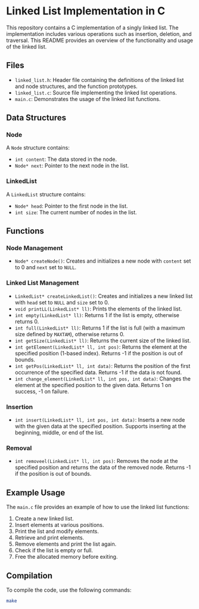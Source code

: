 # Linked List Implementation in C

This repository contains a C implementation of a singly linked list. The implementation includes various operations such as insertion, deletion, and traversal. This README provides an overview of the functionality and usage of the linked list.

## Files

- `linked_list.h`: Header file containing the definitions of the linked list and node structures, and the function prototypes.
- `linked_list.c`: Source file implementing the linked list operations.
- `main.c`: Demonstrates the usage of the linked list functions.

## Data Structures

### Node

A `Node` structure contains:
- `int content`: The data stored in the node.
- `Node* next`: Pointer to the next node in the list.

### LinkedList

A `LinkedList` structure contains:
- `Node* head`: Pointer to the first node in the list.
- `int size`: The current number of nodes in the list.

## Functions

### Node Management

- `Node* createNode()`: Creates and initializes a new node with `content` set to 0 and `next` set to `NULL`.

### Linked List Management

- `LinkedList* createLinkedList()`: Creates and initializes a new linked list with `head` set to `NULL` and `size` set to 0.
- `void printLL(LinkedList* ll)`: Prints the elements of the linked list.
- `int empty(LinkedList* ll)`: Returns 1 if the list is empty, otherwise returns 0.
- `int full(LinkedList* ll)`: Returns 1 if the list is full (with a maximum size defined by `MAXTAM`), otherwise returns 0.
- `int getSize(LinkedList* ll)`: Returns the current size of the linked list.
- `int getElement(LinkedList* ll, int pos)`: Returns the element at the specified position (1-based index). Returns -1 if the position is out of bounds.
- `int getPos(LinkedList* ll, int data)`: Returns the position of the first occurrence of the specified data. Returns -1 if the data is not found.
- `int change_element(LinkedList* ll, int pos, int data)`: Changes the element at the specified position to the given data. Returns 1 on success, -1 on failure.

### Insertion

- `int insert(LinkedList* ll, int pos, int data)`: Inserts a new node with the given data at the specified position. Supports inserting at the beginning, middle, or end of the list.

### Removal

- `int removeel(LinkedList* ll, int pos)`: Removes the node at the specified position and returns the data of the removed node. Returns -1 if the position is out of bounds.

## Example Usage

The `main.c` file provides an example of how to use the linked list functions:

1. Create a new linked list.
2. Insert elements at various positions.
3. Print the list and modify elements.
4. Retrieve and print elements.
5. Remove elements and print the list again.
6. Check if the list is empty or full.
7. Free the allocated memory before exiting.

## Compilation

To compile the code, use the following commands:

```sh
make
